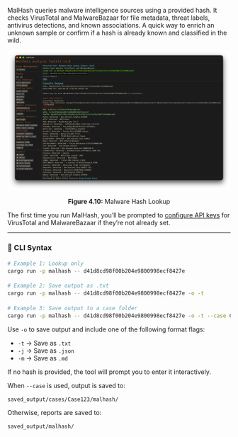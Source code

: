 MalHash queries malware intelligence sources using a provided hash. It checks VirusTotal and MalwareBazaar for file metadata, threat labels, antivirus detections, and known associations. A quick way to enrich an unknown sample or confirm if a hash is already known and classified in the wild.

![Malware Hash Lookup](../images/malhash.png)

<p align="center"><strong>Figure 4.10:</strong> Malware Hash Lookup</p>

The first time you run MalHash, you’ll be prompted to [configure API keys](../configuration/api-configuration.md) for VirusTotal and MalwareBazaar if they’re not already set.

---

### 🔧 CLI Syntax

```bash
# Example 1: Lookup only
cargo run -p malhash -- d41d8cd98f00b204e9800998ecf8427e

# Example 2: Save output as .txt
cargo run -p malhash -- d41d8cd98f00b204e9800998ecf8427e -o -t

# Example 3: Save output to a case folder
cargo run -p malhash -- d41d8cd98f00b204e9800998ecf8427e -o -t --case Case123
```

Use `-o` to save output and include one of the following format flags:
- `-t` → Save as `.txt`
- `-j` → Save as `.json`
- `-m` → Save as `.md`

If no hash is provided, the tool will prompt you to enter it interactively.

When `--case` is used, output is saved to:

```
saved_output/cases/Case123/malhash/
```

Otherwise, reports are saved to:

```
saved_output/malhash/
```
